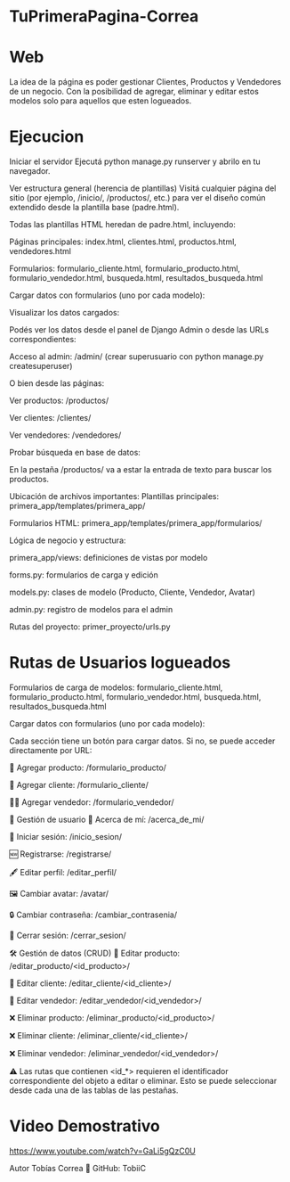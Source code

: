 # TuPrimeraPagina-Correa
# Web
La idea de la página es poder gestionar Clientes, Productos y Vendedores de un negocio. Con la posibilidad de agregar, eliminar y editar estos modelos solo para aquellos que esten logueados.

# Ejecucion

Iniciar el servidor
Ejecutá python manage.py runserver y abrilo en tu navegador.

Ver estructura general (herencia de plantillas)
Visitá cualquier página del sitio (por ejemplo, /inicio/, /productos/, etc.) para ver el diseño común extendido desde la plantilla base (padre.html).

Todas las plantillas HTML heredan de padre.html, incluyendo:

Páginas principales: index.html, clientes.html, productos.html, vendedores.html

Formularios: formulario_cliente.html, formulario_producto.html, formulario_vendedor.html, busqueda.html, resultados_busqueda.html

Cargar datos con formularios (uno por cada modelo):

Visualizar los datos cargados:

Podés ver los datos desde el panel de Django Admin o desde las URLs correspondientes:

Acceso al admin: /admin/
(crear superusuario con python manage.py createsuperuser)

O bien desde las páginas:
  
Ver productos: /productos/

Ver clientes: /clientes/

Ver vendedores: /vendedores/

Probar búsqueda en base de datos:

En la pestaña /productos/ va a estar la entrada de texto para buscar los productos.

Ubicación de archivos importantes:
Plantillas principales:
primera_app/templates/primera_app/

Formularios HTML:
primera_app/templates/primera_app/formularios/

Lógica de negocio y estructura:

primera_app/views: definiciones de vistas por modelo

forms.py: formularios de carga y edición

models.py: clases de modelo (Producto, Cliente, Vendedor, Avatar)

admin.py: registro de modelos para el admin

Rutas del proyecto:
primer_proyecto/urls.py

# Rutas de Usuarios logueados

Formularios de carga de modelos: formulario_cliente.html, formulario_producto.html, formulario_vendedor.html, busqueda.html, resultados_busqueda.html

Cargar datos con formularios (uno por cada modelo):

Cada sección tiene un botón para cargar datos. Si no, se puede acceder directamente por URL:

🛒 Agregar producto: /formulario_producto/

👤 Agregar cliente: /formulario_cliente/

🧑‍💼 Agregar vendedor: /formulario_vendedor/

👤 Gestión de usuario
🧾 Acerca de mí: /acerca_de_mi/

🔐 Iniciar sesión: /inicio_sesion/

🆕 Registrarse: /registrarse/

🖋 Editar perfil: /editar_perfil/

🖼 Cambiar avatar: /avatar/

🔒 Cambiar contraseña: /cambiar_contrasenia/

🚪 Cerrar sesión: /cerrar_sesion/

🛠 Gestión de datos (CRUD)
📝 Editar producto: /editar_producto/<id_producto>/

📝 Editar cliente: /editar_cliente/<id_cliente>/

📝 Editar vendedor: /editar_vendedor/<id_vendedor>/

❌ Eliminar producto: /eliminar_producto/<id_producto>/

❌ Eliminar cliente: /eliminar_cliente/<id_cliente>/

❌ Eliminar vendedor: /eliminar_vendedor/<id_vendedor>/

⚠️ Las rutas que contienen <id_*> requieren el identificador correspondiente del objeto a editar o eliminar.
Esto se puede seleccionar desde cada una de las tablas de las pestañas.

# Video Demostrativo
https://www.youtube.com/watch?v=GaLi5gQzC0U

 Autor
Tobías Correa
🔗 GitHub: TobiiC
